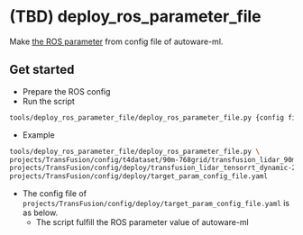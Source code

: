 # (TBD) deploy_ros_parameter_file

Make [the ROS parameter](https://github.com/autowarefoundation/autoware.universe/blob/be8235d785597c41d01782ec35da862ba0906578/perception/autoware_lidar_transfusion/config/transfusion_ml_package.param.yaml) from config file of autoware-ml.

## Get started

- Prepare the ROS config
- Run the script

```sh
tools/deploy_ros_parameter_file/deploy_ros_parameter_file.py {config file of autoware-ml} {config file of deployment} {target_param_config_file}
```

- Example

```sh
tools/deploy_ros_parameter_file/deploy_ros_parameter_file.py \
projects/TransFusion/config/t4dataset/90m-768grid/transfusion_lidar_90m-768grid-t4xx1.py \
projects/TransFusion/config/deploy/transfusion_lidar_tensorrt_dynamic-20x5.py \
projects/TransFusion/config/deploy/target_param_config_file.yaml
```

  - The config file of `projects/TransFusion/config/deploy/target_param_config_file.yaml` is as below.
    - The script fulfill the ROS parameter value of autoware-ml
